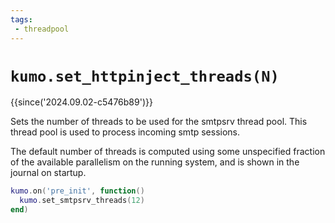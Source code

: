 ```yaml
---
tags:
 - threadpool
---
```


# `kumo.set_httpinject_threads(N)`

{{since('2024.09.02-c5476b89')}}

Sets the number of threads to be used for the smtpsrv thread pool.
This thread pool is used to process incoming smtp sessions.

The default number of threads is computed using some unspecified fraction of
the available parallelism on the running system, and is shown in the journal on
startup.

```lua
kumo.on('pre_init', function()
  kumo.set_smtpsrv_threads(12)
end)
```

